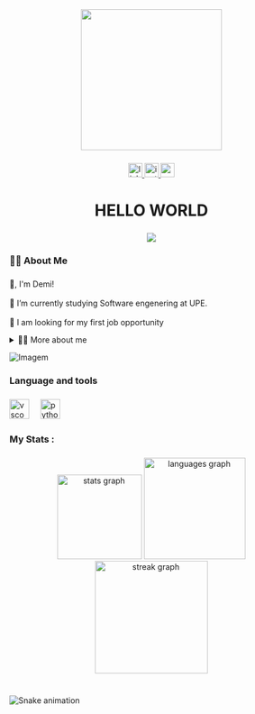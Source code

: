 <div align="center">
  <img height="250" src="https://i.pinimg.com/originals/bd/0a/83/bd0a831c21dca4f865a6a8cc6ee66fab.gif"  />
</div>

###

<div align="center">
  <a href="https://www.linkedin.com/in/dem%C3%A9trio-coutinho-056232324/" target="_blank">
    <img src="https://img.shields.io/static/v1?message=LinkedIn&logo=linkedin&label=&color=0077B5&logoColor=white&labelColor=&style=for-the-badge" height="25" alt="linkedin logo"  />
  </a>
  <a href="https://www.instagram.com/eudemii/" target="_blank">
    <img src="https://img.shields.io/static/v1?message=Instagram&logo=instagram&label=&color=E4405F&logoColor=white&labelColor=&style=for-the-badge" height="25" alt="instagram logo"  />
  </a>
  <a href="mailto:demetriorc8@gmail.com" target="_blank">
    <img src="https://img.shields.io/static/v1?message=Gmail&logo=gmail&label=&color=D14836&logoColor=white&labelColor=&style=for-the-badge" height="25" alt="gmail logo"  />
  </a>
</div>

###

<h1 align="center">HELLO WORLD</h1>

###

<div align="center">
  <img src="https://visitor-badge.laobi.icu/badge?page_id=demicouto.demicouto&left_color=darkcyan"  />
</div>

<h3 align="left">👩‍💻  About Me</h3>

###
<p>
<p align="left"> 👋, I'm Demi! <br><br>🌱 I’m currently studying Software engenering at UPE.<br><br>🔭 I am looking for my first job opportunity</p>
<p>
<!-- Dropdown -->
<details>
  <summary>👨‍💻 More about me</summary>

  - 💬 I am 18 years old, currently living in Brazil.

  - ⚡ I enjoy reading, whether it's a good book, manga, or comics, as well as watching movies and playing games! I believe that our personal interests contribute to a more refined perception of things and problem-solving. \o/
</details>

<p>

<!-- GIF -->
<p align="left">
  <img align="center" src="https://github.com/VariableBee/VariableBee/assets/77739311/4e9f41af-6b57-49a7-b15a-74322e96b4d7" alt="Imagem">
</p>
<h3 align="left"> Language and tools</h3>

###

<div align="left">
  <img src="https://cdn.jsdelivr.net/gh/devicons/devicon/icons/vscode/vscode-original.svg" height="35" alt="vscode logo"  />
  <img width="12" />
  <img src="https://cdn.jsdelivr.net/gh/devicons/devicon/icons/python/python-original.svg" height="35" alt="python logo"  />
</div>

###

<h3 align="left">   My Stats :</h3>

###

<div align="center">
  <img src="https://github-readme-stats.vercel.app/api?username=demicouto&hide_title=false&hide_rank=false&show_icons=true&include_all_commits=true&count_private=true&disable_animations=false&theme=gotham&locale=en&hide_border=false&order=1" height="150" alt="stats graph"  />
  <img src="https://github-readme-stats.vercel.app/api/top-langs?username=demicouto&locale=en&hide_title=false&layout=compact&card_width=320&langs_count=5&theme=gotham&hide_border=false&order=2" height="180" alt="languages graph"  />
  <img src="https://streak-stats.demolab.com?user=demicouto&locale=en&mode=weekly&theme=gotham&hide_border=false&border_radius=5&order=3" height="200" alt="streak graph"  />
</div>

###

<br clear="both">

<img src="https://raw.githubusercontent.com/demicouto/demicouto/output/snake.svg" alt="Snake animation" />

###
